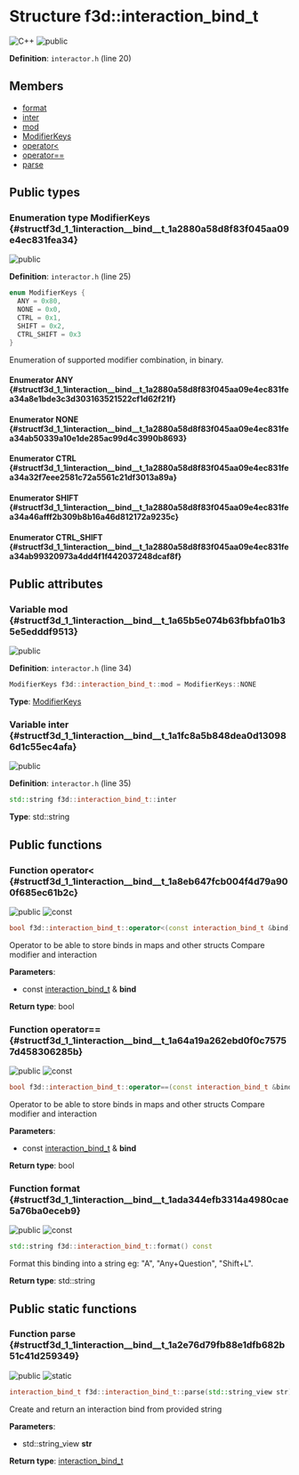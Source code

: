 # Structure f3d::interaction\_bind\_t

![][C++]
![][public]

**Definition**: `interactor.h` (line 20)





## Members

* [format](structf3d_1_1interaction__bind__t.md#structf3d_1_1interaction__bind__t_1ada344efb3314a4980cae5a76ba0eceb9)
* [inter](structf3d_1_1interaction__bind__t.md#structf3d_1_1interaction__bind__t_1a1fc8a5b848dea0d130986d1c55ec4afa)
* [mod](structf3d_1_1interaction__bind__t.md#structf3d_1_1interaction__bind__t_1a65b5e074b63fbbfa01b35e5edddf9513)
* [ModifierKeys](structf3d_1_1interaction__bind__t.md#structf3d_1_1interaction__bind__t_1a2880a58d8f83f045aa09e4ec831fea34)
* [operator\<](structf3d_1_1interaction__bind__t.md#structf3d_1_1interaction__bind__t_1a8eb647fcb004f4d79a900f685ec61b2c)
* [operator==](structf3d_1_1interaction__bind__t.md#structf3d_1_1interaction__bind__t_1a64a19a262ebd0f0c75757d458306285b)
* [parse](structf3d_1_1interaction__bind__t.md#structf3d_1_1interaction__bind__t_1a2e76d79fb88e1dfb682b51c41d259349)

## Public types

### Enumeration type ModifierKeys {#structf3d_1_1interaction__bind__t_1a2880a58d8f83f045aa09e4ec831fea34}

![][public]

**Definition**: `interactor.h` (line 25)


```cpp
enum ModifierKeys {
  ANY = 0x80,
  NONE = 0x0,
  CTRL = 0x1,
  SHIFT = 0x2,
  CTRL_SHIFT = 0x3
}
```




Enumeration of supported modifier combination, in binary.



#### Enumerator ANY {#structf3d_1_1interaction__bind__t_1a2880a58d8f83f045aa09e4ec831fea34a8e1bde3c3d303163521522cf1d62f21f}





#### Enumerator NONE {#structf3d_1_1interaction__bind__t_1a2880a58d8f83f045aa09e4ec831fea34ab50339a10e1de285ac99d4c3990b8693}





#### Enumerator CTRL {#structf3d_1_1interaction__bind__t_1a2880a58d8f83f045aa09e4ec831fea34a32f7eee2581c72a5561c21df3013a89a}





#### Enumerator SHIFT {#structf3d_1_1interaction__bind__t_1a2880a58d8f83f045aa09e4ec831fea34a46afff2b309b8b16a46d812172a9235c}





#### Enumerator CTRL\_SHIFT {#structf3d_1_1interaction__bind__t_1a2880a58d8f83f045aa09e4ec831fea34ab99320973a4dd4f1f442037248dcaf8f}







## Public attributes

### Variable mod {#structf3d_1_1interaction__bind__t_1a65b5e074b63fbbfa01b35e5edddf9513}

![][public]

**Definition**: `interactor.h` (line 34)


```cpp
ModifierKeys f3d::interaction_bind_t::mod = ModifierKeys::NONE
```








**Type**: [ModifierKeys](structf3d_1_1interaction__bind__t.md#structf3d_1_1interaction__bind__t_1a2880a58d8f83f045aa09e4ec831fea34)



### Variable inter {#structf3d_1_1interaction__bind__t_1a1fc8a5b848dea0d130986d1c55ec4afa}

![][public]

**Definition**: `interactor.h` (line 35)


```cpp
std::string f3d::interaction_bind_t::inter
```








**Type**: std::string



## Public functions

### Function operator\< {#structf3d_1_1interaction__bind__t_1a8eb647fcb004f4d79a900f685ec61b2c}

![][public]
![][const]


```cpp
bool f3d::interaction_bind_t::operator<(const interaction_bind_t &bind) const
```




Operator to be able to store binds in maps and other structs Compare modifier and interaction



**Parameters**:

* const [interaction\_bind\_t](structf3d_1_1interaction__bind__t.md) & **bind**

**Return type**: bool



### Function operator== {#structf3d_1_1interaction__bind__t_1a64a19a262ebd0f0c75757d458306285b}

![][public]
![][const]


```cpp
bool f3d::interaction_bind_t::operator==(const interaction_bind_t &bind) const
```




Operator to be able to store binds in maps and other structs Compare modifier and interaction



**Parameters**:

* const [interaction\_bind\_t](structf3d_1_1interaction__bind__t.md) & **bind**

**Return type**: bool



### Function format {#structf3d_1_1interaction__bind__t_1ada344efb3314a4980cae5a76ba0eceb9}

![][public]
![][const]


```cpp
std::string f3d::interaction_bind_t::format() const
```




Format this binding into a string eg: "A", "Any+Question", "Shift+L".



**Return type**: std::string



## Public static functions

### Function parse {#structf3d_1_1interaction__bind__t_1a2e76d79fb88e1dfb682b51c41d259349}

![][public]
![][static]


```cpp
interaction_bind_t f3d::interaction_bind_t::parse(std::string_view str)
```




Create and return an interaction bind from provided string



**Parameters**:

* std::string_view **str**

**Return type**: [interaction\_bind\_t](structf3d_1_1interaction__bind__t.md)



[public]: https://img.shields.io/badge/-public-brightgreen (public)
[C++]: https://img.shields.io/badge/language-C%2B%2B-blue (C++)
[protected]: https://img.shields.io/badge/-protected-yellow (protected)
[const]: https://img.shields.io/badge/-const-lightblue (const)
[static]: https://img.shields.io/badge/-static-lightgrey (static)
